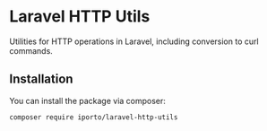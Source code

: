# Laravel HTTP Utils

Utilities for HTTP operations in Laravel, including conversion to curl commands.

## Installation

You can install the package via composer:

```bash
composer require iporto/laravel-http-utils